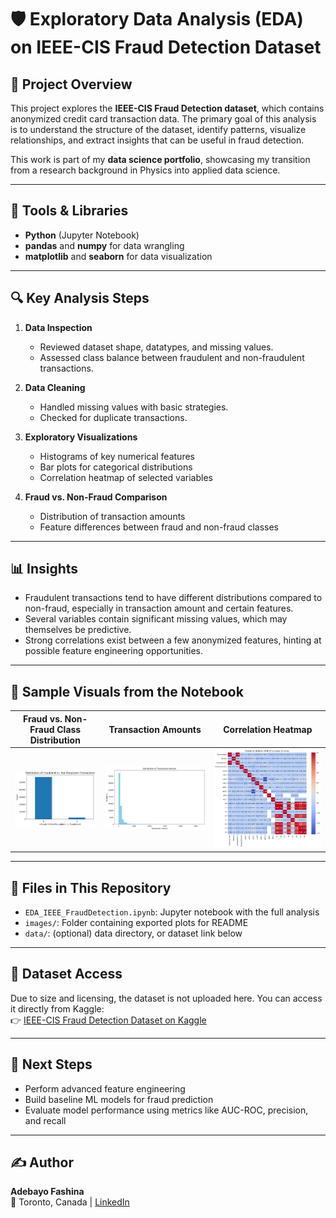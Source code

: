 # 🛡️ Exploratory Data Analysis (EDA) on IEEE-CIS Fraud Detection Dataset

## 📌 Project Overview
This project explores the **IEEE-CIS Fraud Detection dataset**, which contains anonymized credit card transaction data. The primary goal of this analysis is to understand the structure of the dataset, identify patterns, visualize relationships, and extract insights that can be useful in fraud detection.

This work is part of my **data science portfolio**, showcasing my transition from a research background in Physics into applied data science.

---

## 🧰 Tools & Libraries
- **Python** (Jupyter Notebook)
- **pandas** and **numpy** for data wrangling
- **matplotlib** and **seaborn** for data visualization

---

## 🔍 Key Analysis Steps
1. **Data Inspection**
   - Reviewed dataset shape, datatypes, and missing values.
   - Assessed class balance between fraudulent and non-fraudulent transactions.

2. **Data Cleaning**
   - Handled missing values with basic strategies.
   - Checked for duplicate transactions.

3. **Exploratory Visualizations**
   - Histograms of key numerical features
   - Bar plots for categorical distributions
   - Correlation heatmap of selected variables

4. **Fraud vs. Non-Fraud Comparison**
   - Distribution of transaction amounts
   - Feature differences between fraud and non-fraud classes

---

## 📊 Insights
- Fraudulent transactions tend to have different distributions compared to non-fraud, especially in transaction amount and certain features.
- Several variables contain significant missing values, which may themselves be predictive.
- Strong correlations exist between a few anonymized features, hinting at possible feature engineering opportunities.

---

## 📸 Sample Visuals from the Notebook

| Fraud vs. Non-Fraud Class Distribution | Transaction Amounts | Correlation Heatmap |
|----------------------------------------|---------------------|---------------------|
| ![Fraud Distribution](images/fraud_distribution.png) | ![Transaction Amount](images/transaction_amount_distribution.png) | ![Heatmap](images/heatmap.png) |

---

## 📁 Files in This Repository
- `EDA_IEEE_FraudDetection.ipynb`: Jupyter notebook with the full analysis
- `images/`: Folder containing exported plots for README
- `data/`: (optional) data directory, or dataset link below

---

## 📂 Dataset Access
Due to size and licensing, the dataset is not uploaded here. You can access it directly from Kaggle:  
👉 [IEEE-CIS Fraud Detection Dataset on Kaggle](https://www.kaggle.com/c/ieee-fraud-detection)

---

## 🚀 Next Steps
- Perform advanced feature engineering
- Build baseline ML models for fraud prediction
- Evaluate model performance using metrics like AUC-ROC, precision, and recall

---

## ✍️ Author
**Adebayo Fashina**  
📍 Toronto, Canada | [LinkedIn](https://www.linkedin.com/in/your-link-here)
